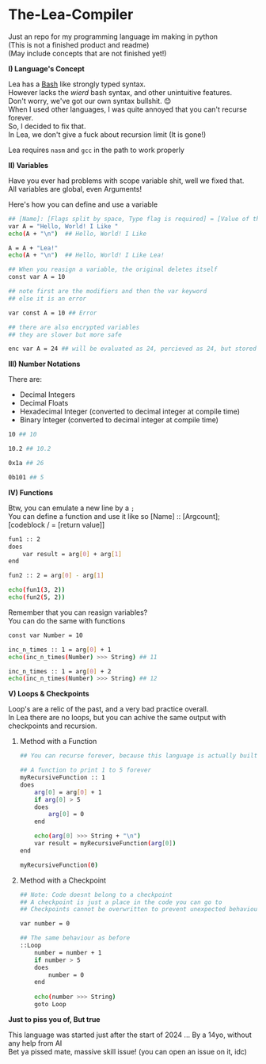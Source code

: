 # The-Lea-Compiler
Just an repo for my programming language im making in python  
(This is not a finished product and readme)  
(May include concepts that are not finished yet!)  

**I) Language's Concept**

Lea has a [Bash](https://github.com/topics/bash) like strongly typed syntax.  
However lacks the *_wierd_* bash syntax, and other unintuitive features.  
Don't worry, we've got our own syntax bullshit. 😊    
When I used other languages, I was quite annoyed that you can't recurse forever.  
So, I decided to fix that.  
In Lea, we don't give a fuck about recursion limit (It is gone!)

Lea requires `nasm` and `gcc` in the path to work properly

**II) Variables**

Have you ever had problems with scope variable shit, well we fixed that.  
All variables are global, even Arguments!  

Here's how you can define and use a variable
```sh
## [Name]: [Flags split by space, Type flag is required] = [Value of the type]
var A = "Hello, World! I Like "
echo(A + "\n")  ## Hello, World! I Like

A = A + "Lea!"
echo(A + "\n")  ## Hello, World! I Like Lea!

## When you reasign a variable, the original deletes itself
const var A = 10

## note first are the modifiers and then the var keyword
## else it is an error

var const A = 10 ## Error

## there are also encrypted variables
## they are slower but more safe

enc var A = 24 ## will be evaluated as 24, percieved as 24, but stored as 24 encrypted by a random variable specific 8-bit Integer
```

**III) Number Notations**

There are:
* Decimal Integers
* Decimal Floats
* Hexadecimal Integer (converted to decimal integer at compile time)
* Binary Integer (converted to decimal integer at compile time)

```sh
10 ## 10

10.2 ## 10.2

0x1a ## 26

0b101 ## 5
```

**IV) Functions**

Btw, you can emulate a new line by a `;`  
You can define a function and use it like so
[Name] :: [Argcount]; [codeblock / = [return value]]
```sh
fun1 :: 2
does
    var result = arg[0] + arg[1]
end

fun2 :: 2 = arg[0] - arg[1]

echo(fun1(3, 2))
echo(fun2(5, 2))
```

Remember that you can reasign variables?  
You can do the same with functions

```sh
const var Number = 10

inc_n_times :: 1 = arg[0] + 1
echo(inc_n_times(Number) >>> String) ## 11

inc_n_times :: 1 = arg[0] + 2
echo(inc_n_times(Number) >>> String) ## 12
```

**V) Loops & Checkpoints**

Loop's are a relic of the past, and a very bad practice overall.  
In Lea there are no loops, but you can achive the same output with checkpoints and recursion.

1) Method with a Function
    ```sh
    ## You can recurse forever, because this language is actually built right

    ## A function to print 1 to 5 forever
    myRecursiveFunction :: 1
    does
        arg[0] = arg[0] + 1
        if arg[0] > 5
        does
            arg[0] = 0
        end

        echo(arg[0] >>> String + "\n")
        var result = myRecursiveFunction(arg[0])
    end

    myRecursiveFunction(0)
    ```

2) Method with a Checkpoint
    ```sh
    ## Note: Code doesnt belong to a checkpoint
    ## A checkpoint is just a place in the code you can go to
    ## Checkpoints cannot be overwritten to prevent unexpected behaviour

    var number = 0

    ## The same behaviour as before
    ::Loop
        number = number + 1
        if number > 5
        does
            number = 0
        end
        
        echo(number >>> String)
        goto Loop

    ```

**Just to piss you of, But true**

This language was started just after the start of 2024 ... By a 14yo, without any help from AI  
Bet ya pissed mate, massive skill issue! (you can open an issue on it, idc)